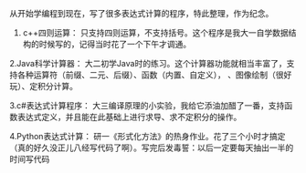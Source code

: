 从开始学编程到现在，写了很多表达式计算的程序，特此整理，作为纪念。
1. c++四则运算：
只支持四则运算，不支持括号。这个程序是我大一自学数据结构的时候写的，记得当时花了一个下午才调通。

2.Java科学计算器：
大二初学Java时的练习。这个计算器功能就相当丰富了，支持各种运算符（前缀、二元、后缀）、函数（内置、自定义），
、图像绘制（很好玩）、定积分计算。

3.c#表达式计算程序：
大三编译原理的小实验，我给它添油加醋了一番，支持函数表达式定义，并且能在此基础上进行求导、求不定积分的操作。

4.Python表达式计算：
研一《形式化方法》的热身作业。花了三个小时才搞定（真的好久没正儿八经写代码了啊）。写完后发毒誓：以后一定要每天抽出一半的时间写代码